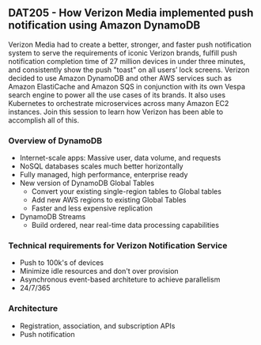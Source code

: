 ## DAT205 - How Verizon Media implemented push notification using Amazon DynamoDB

Verizon Media had to create a better, stronger, and faster push notification system to serve the requirements of iconic Verizon brands, fulfill push notification completion time of 27 million devices in under three minutes, and consistently show the push "toast" on all users’ lock screens. Verizon decided to use Amazon DynamoDB and other AWS services such as Amazon ElastiCache and Amazon SQS in conjunction with its own Vespa search engine to power all the use cases of its brands. It also uses Kubernetes to orchestrate microservices across many Amazon EC2 instances. Join this session to learn how Verizon has been able to accomplish all of this.

### Overview of DynamoDB
- Internet-scale apps: Massive user, data volume, and requests
- NoSQL databases scales much better horizontally
- Fully managed, high performance, enterprise ready
- New version of DynamoDB Global Tables
    - Convert your existing single-region tables to Global tables
    - Add new AWS regions to existing Global Tables
    - Faster and less expensive replication
- DynamoDB Streams
    - Build ordered, near real-time data processing capabilities

### Technical requirements for Verizon Notification Service
- Push to 100k's of devices
- Minimize idle resources and don't over provision
- Asynchronous event-based architeture to achieve parallelism
- 24/7/365

### Architecture
- Registration, association, and subscription APIs
- Push notification